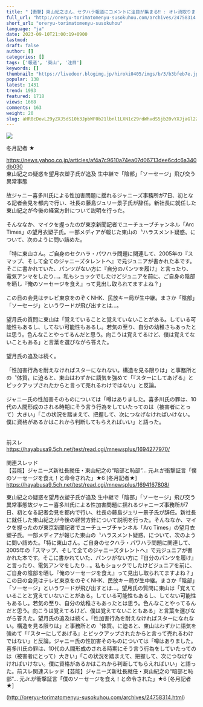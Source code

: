 ```yaml
---
title: "【衝撃】東山紀之さん、セクハラ報道にコメントに注目が集まる‼ : オレ流取りまとめニュース速報"
full_url: "http://oreryu-torimatomenyu-susokuhou.com/archives/24758314.html"
short_url: "oreryu-torimatomenyu-susokuhou"
language: "ja"
date: 2023-09-10T21:00:19+0900
lastmod: 
draft: false
author: []
categories: []
tags: ['報道', '東山', '注目']
keywords: []
thumbnail: "https://livedoor.blogimg.jp/hiroki0405/imgs/b/3/b3bfeb7e.jpg"
popular: 138
latest: 1431
trend: 1993
featured: 1718
views: 1668
comments: 163
weight: 20
slug: aHR0cDovL29yZXJ5dS10b3JpbWF0b21lbnl1LXN1c29rdWhvdS5jb20vYXJjaGl2ZXMvMjQ3NTgzMTQuaHRtbA==
---
```


![](https://livedoor.blogimg.jp/hiroki0405/imgs/b/3/b3bfeb7e.jpg)

<div><p>冬月記者 ★ </p><a target='_blank' href='https://news.yahoo.co.jp/articles/af4a7c9610a74ea07d06713dee6cdc6a340db030'>https://news.yahoo.co.jp/articles/af4a7c9610a74ea07d06713dee6cdc6a340db030</a> <br> 東山紀之の疑惑を望月衣塑子氏が追及 生中継で「陰部」「ソーセージ」飛び交う異常事態 <br> <br> 故ジャニー喜多川氏による性加害問題に揺れるジャニーズ事務所が7日、初となる記者会見を都内で行い、社長の藤島ジュリー景子氏が辞任。新社長に就任した東山紀之が今後の経営方針について説明を行った。 <br> <br> そんななか、マイクを握ったのが東京新聞記者でユーチューブチャンネル「Arc Times」の望月衣塑子氏。一部メディアが報じた東山の〝ハラスメント疑惑〟について、次のように問い詰めた。 <br> <br> 「特に東山さん。ご自身のセクハラ・パワハラ問題に関連して、2005年の『スマップ、そして全てのジャニーズタレントへ』で元ジュニアが書かれた本です。そこに書かれていた、パンツがない方に『自分のパンツを履け』と言ったり、電気アンマをしたり…。私もショックでしたけどジュニアを前に、ご自身の陰部を晒し『俺のソーセージを食え』って見出し取られてますよね？」 <br> <br> この日の会見はテレビ東京をのぞくNHK、民放キー局が生中継。まさか「陰部」「ソーセージ」というワードが飛び出すとは…。 <br> <br> 望月氏の質問に東山は「覚えていることと覚えていないことがある。している可能性もあるし、してない可能性もあるし。若気の至り、自分の幼稚さもあったとは思う。色んなことやってるんだと思う。向こうは覚えてるけど、僕は覚えてないこともある」と言葉を選びながら答えた。 <br> <br> 望月氏の追及は続く。 <br> <br> 「性加害行為を耐えなければスターになれない。構造を見る限りは」と事務所との〝体質〟に迫ると、東山はわずかに語気を強めて「『スターにしてあげる』とピックアップされたからと言って売れるわけではない」と反論。 <br> <br> ジャニー氏の性加害そのものについては「噂はありました。喜多川氏の罪は、10代の人間形成のされる時期にそう言う行為をしていたってのは（被害者にとって）大きい」「この状況を踏まえて、把握して、次につなげなければいけない。僕に資格があるかはこれから判断してもらえればいい」と語った。 <br> <br> <br> 前スレ <br> <a target='_blank' href='https://hayabusa9.5ch.net/test/read.cgi/mnewsplus/1694277970/'>https://hayabusa9.5ch.net/test/read.cgi/mnewsplus/1694277970/</a> <br> <br> 関連スレッド <br> 【芸能】ジャニーズ新社長就任・東山紀之の“暗部と恥部”… 元Jr.が衝撃証言「僕のソーセージを食え！と命令された」★6 [冬月記者★] <br> <a target='_blank' href='https://hayabusa9.5ch.net/test/read.cgi/mnewsplus/1694167808/'>https://hayabusa9.5ch.net/test/read.cgi/mnewsplus/1694167808/</a> <p>東山紀之の疑惑を望月衣塑子氏が追及 生中継で「陰部」「ソーセージ」飛び交う異常事態故ジャニー喜多川氏による性加害問題に揺れるジャニーズ事務所が7日、初となる記者会見を都内で行い、社長の藤島ジュリー景子氏が辞任。新社長に就任した東山紀之が今後の経営方針について説明を行った。そんななか、マイクを握ったのが東京新聞記者でユーチューブチャンネル「Arc Times」の望月衣塑子氏。一部メディアが報じた東山の〝ハラスメント疑惑〟について、次のように問い詰めた。「特に東山さん。ご自身のセクハラ・パワハラ問題に関連して、2005年の『スマップ、そして全てのジャニーズタレントへ』で元ジュニアが書かれた本です。そこに書かれていた、パンツがない方に『自分のパンツを履け』と言ったり、電気アンマをしたり…。私もショックでしたけどジュニアを前に、ご自身の陰部を晒し『俺のソーセージを食え』って見出し取られてますよね？」この日の会見はテレビ東京をのぞくNHK、民放キー局が生中継。まさか「陰部」「ソーセージ」というワードが飛び出すとは…。望月氏の質問に東山は「覚えていることと覚えていないことがある。している可能性もあるし、してない可能性もあるし。若気の至り、自分の幼稚さもあったとは思う。色んなことやってるんだと思う。向こうは覚えてるけど、僕は覚えてないこともある」と言葉を選びながら答えた。望月氏の追及は続く。「性加害行為を耐えなければスターになれない。構造を見る限りは」と事務所との〝体質〟に迫ると、東山はわずかに語気を強めて「『スターにしてあげる』とピックアップされたからと言って売れるわけではない」と反論。ジャニー氏の性加害そのものについては「噂はありました。喜多川氏の罪は、10代の人間形成のされる時期にそう言う行為をしていたってのは（被害者にとって）大きい」「この状況を踏まえて、把握して、次につなげなければいけない。僕に資格があるかはこれから判断してもらえればいい」と語った。前スレ関連スレッド【芸能】ジャニーズ新社長就任・東山紀之の“暗部と恥部”… 元Jr.が衝撃証言「僕のソーセージを食え！と命令された」★6 [冬月記者★]</p></div>

(http://oreryu-torimatomenyu-susokuhou.com/archives/24758314.html)
